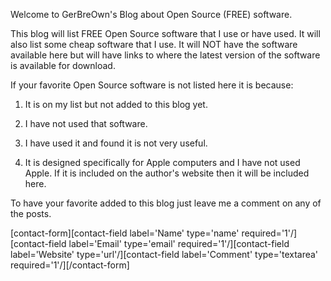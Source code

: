 

Welcome to GerBreOwn's Blog about Open Source (FREE) software.

This blog will list FREE Open Source software that I use or have used.  It will also list some cheap software that I use.  It will NOT have the software available here but will have links to where the latest version of the software is available for download.

If your favorite Open Source software is not listed here it is because:

1.  It is on my list but not added to this blog yet.

2.  I have not used that software.

3.  I have used it and found it is not very useful.

4.  It is designed specifically for Apple computers and I have not used Apple.  If it is included on the author's website then it will be included here.

To have your favorite added to this blog just leave me a comment on any of the posts.

[contact-form][contact-field label='Name' type='name' required='1'/][contact-field label='Email' type='email' required='1'/][contact-field label='Website' type='url'/][contact-field label='Comment' type='textarea' required='1'/][/contact-form]
